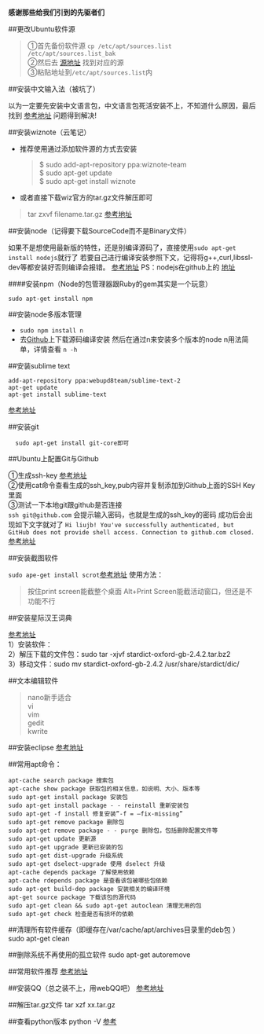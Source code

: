 **感谢那些给我们引到的先驱者们**

##更改Ubuntu软件源

> ①首先备份软件源 `cp /etc/apt/sources.list /etc/apt/sources.list_bak`   
> ②然后去 [源地址](http://wiki.ubuntu.org.cn/%E6%BA%90%E5%88%97%E8%A1%A8) 找到对应的源   
> ③粘贴地址到`/etc/apt/sources.list`内

##安装中文输入法（被坑了）

以为一定要先安装中文语言包，中文语言包死活安装不上，不知道什么原因，最后找到 [参考地址](http://wiki.ubuntu.org.cn/IBus)
问题得到解决!

##安装wiznote（云笔记）

- 推荐使用通过添加软件源的方式去安装
	 
	> $ sudo add-apt-repository ppa:wiznote-team    
	> $ sudo apt-get update    
	> $ sudo apt-get install wiznote    

- 或者直接下载wiz官方的tar.gz文件解压即可 
 
> tar zxvf filename.tar.gz
[参考地址](http://www.cnblogs.com/eoiioe/archive/2008/09/20/1294681.html)

##安装node（记得要下载SourceCode而不是Binary文件）

如果不是想使用最新版的特性，还是别编译源码了，直接使用`sudo apt-get install nodejs`就行了
若要自己进行编译安装参照下文，记得将g++,curl,libssl-dev等都安装好否则编译会报错。
[参考地址](http://www.cnblogs.com/smallidea/archive/2012/07/19/2599734.html)
PS：nodejs在github上的 [地址](https://github.com/joyent/node)

####安装npm（Node的包管理器跟Ruby的gem其实是一个玩意）

    sudo apt-get install npm

##安装node多版本管理
- `sudo npm install n`
- 去[Github](https://github.com/visionmedia/n)上下载源码编译安装
然后在通过n来安装多个版本的node
n用法简单，详情查看 `n -h`

##安装sublime text

    add-apt-repository ppa:webupd8team/sublime-text-2
    apt-get update
    apt-get install sublime-text

[参考地址](http://www.cnblogs.com/zhangjun516/archive/2013/01/17/2863957.html)


##安装git

      sudo apt-get install git-core即可

##Ubuntu上配置Git与Github

①生成ssh-key [参考地址](http://blog.csdn.net/alex_my/article/details/8741625)    
②使用cat命令查看生成的ssh_key,pub内容并复制添加到Github上面的SSH Key里面    
③测试一下本地git跟github是否连接    
`ssh git@github.com`
会提示输入密码，也就是生成的ssh_key的密码
成功后会出现如下文字就对了
`Hi liujb! You've successfully authenticated, but GitHub does not provide shell access.
Connection to github.com closed.` [参考地址](http://blog.csdn.net/alex_my/article/details/8741615)

##安装截图软件

`sudo ape-get install scrot`[参考地址](http://blog.csdn.net/supercrsky/article/details/8472800)
使用方法：
> 按住print screen能截整个桌面
> Alt+Print Screen能截活动窗口，但还是不功能不行

##安装星际汉王词典

[参考地址](http://linux.ctocio.com.cn/59/12422559.shtml)     
1）安装软件：    
2）解压下载的文件包：sudo tar -xjvf stardict-oxford-gb-2.4.2.tar.bz2    
3）移动文件：sudo mv stardict-oxford-gb-2.4.2 /usr/share/stardict/dic/     

##文本编辑软件

> nano新手适合   
> vi    
> vim    
> gedit   
> kwrite   

##安装eclipse
[参考地址](http://hi.baidu.com/sanwer/item/e5328bcdf2beaa27a1b50a0f)

##常用apt命令：

    apt-cache search package 搜索包 
    apt-cache show package 获取包的相关信息，如说明、大小、版本等 
    sudo apt-get install package 安装包 
    sudo apt-get install package - - reinstall 重新安装包 
    sudo apt-get -f install 修复安装”-f = –fix-missing” 
    sudo apt-get remove package 删除包 
    sudo apt-get remove package - - purge 删除包，包括删除配置文件等 
    sudo apt-get update 更新源 
    sudo apt-get upgrade 更新已安装的包 
    sudo apt-get dist-upgrade 升级系统 
    sudo apt-get dselect-upgrade 使用 dselect 升级 
    apt-cache depends package 了解使用依赖 
    apt-cache rdepends package 是查看该包被哪些包依赖 
    sudo apt-get build-dep package 安装相关的编译环境 
    apt-get source package 下载该包的源代码 
    sudo apt-get clean && sudo apt-get autoclean 清理无用的包 
    sudo apt-get check 检查是否有损坏的依赖

##清理所有软件缓存（即缓存在/var/cache/apt/archives目录里的deb包 ） 
    sudo apt-get clean

##删除系统不再使用的孤立软件 
    sudo apt-get autorem‍ove

##常用软件推荐
[参考地址](http://ben-lab.com/tech/1765.html)

##安装QQ（总之装不上，用webQQ吧）
[参考地址](http://blog.ubuntusoft.com/ubuntu-qq.html)


##解压tar.gz文件
    tar xzf xx.tar.gz

##查看python版本
    python -V 
[参考](http://gichan.iteye.com/blog/1131224)



